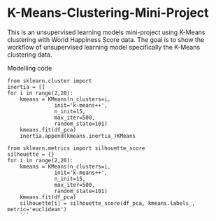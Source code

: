# K-Means-Clustering-Mini-Project

This is an unsupervised learning models mini-project using K-Means clustering with World Happiness Score data. 
The goal is to show the workflow of unsupervised learning model specifically the K-Means clustering data.

Modelling code 
```
from sklearn.cluster import 
inertia = []
for i in range(2,20):
    kmeans = KMeans(n_clusters=i,
               init='k-means++',
               n_init=15,
               max_iter=500,
               random_state=101)
    kmeans.fit(df_pca)
    inertia.append(kmeans.inertia_)KMeans

from sklearn.metrics import silhouette_score
silhouette = {}
for i in range(2,20):
    kmeans = KMeans(n_clusters=i,
               init='k-means++',
               n_init=15,
               max_iter=500,
               random_state=101)
    kmeans.fit(df_pca)
    silhouette[i] = silhouette_score(df_pca, kmeans.labels_, metric='euclidean')
    ```
 

